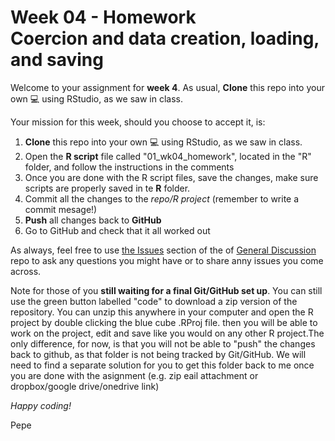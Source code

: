 # Week 04 - Homework <br/> Coercion and data creation, loading, and saving

Welcome to your assignment for **week 4**. As usual, **Clone** this repo into your own :computer:  using RStudio, as we saw in class.

Your mission for this week, should you choose to accept it, is:

1. **Clone** this repo into your own :computer:  using RStudio, as we saw in class.
2. Open the **R script** file called "01_wk04_homework", located in the "R" folder, and follow the instructions in the comments
3. Once you are done with the R script files, save the changes, make sure scripts are properly saved in te **R** folder.
4. Commit all the changes to the *repo/R project* (remember to write a commit mesage!)
5. **Push** all changes back to **GitHub**
6. Go to GitHub and check that it all worked out

As always, feel free to use [the Issues](https://github.com/UM-R-for-EnvSci-Registered-Student-2021/General-Discussion/issues) section of the of [General Discussion](https://github.com/UM-R-for-EnvSci-Registered-Student-2021/General-Discussion) repo to ask any questions you might have or to share anny issues you come across. 

Note for those of you **still waiting for a final Git/GitHub set up**. You can still use the green button labelled "code" to download a zip version of the repository. You can unzip this anywhere in your computer and open the R project by double clicking the blue cube .RProj file. then you will be able to work on the project, edit and save like you would on any other R project.The only difference, for now, is that you will not be able to "push" the changes back to github, as that folder is not being tracked by Git/GitHub. We will need to find a separate solution for you to get this folder back to me once you are done with the asignment (e.g. zip eail attachment or dropbox/google drive/onedrive link)

*Happy coding!*

Pepe

